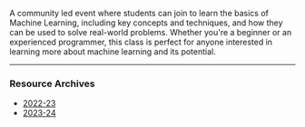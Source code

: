 A community led event where students can join to learn the basics of Machine Learning, including key concepts and techniques, and how they can be used to solve real-world problems. Whether you're a beginner or an experienced programmer, this class is perfect for anyone interested in learning more about machine learning and its potential.

***

### Resource Archives

- [2022-23](https://gdsc-mnnita.github.io/ML-Study-Jams/2022-23/)
- [2023-24](https://gdsc-mnnita.github.io/ML-Study-Jams/2023-24/)
